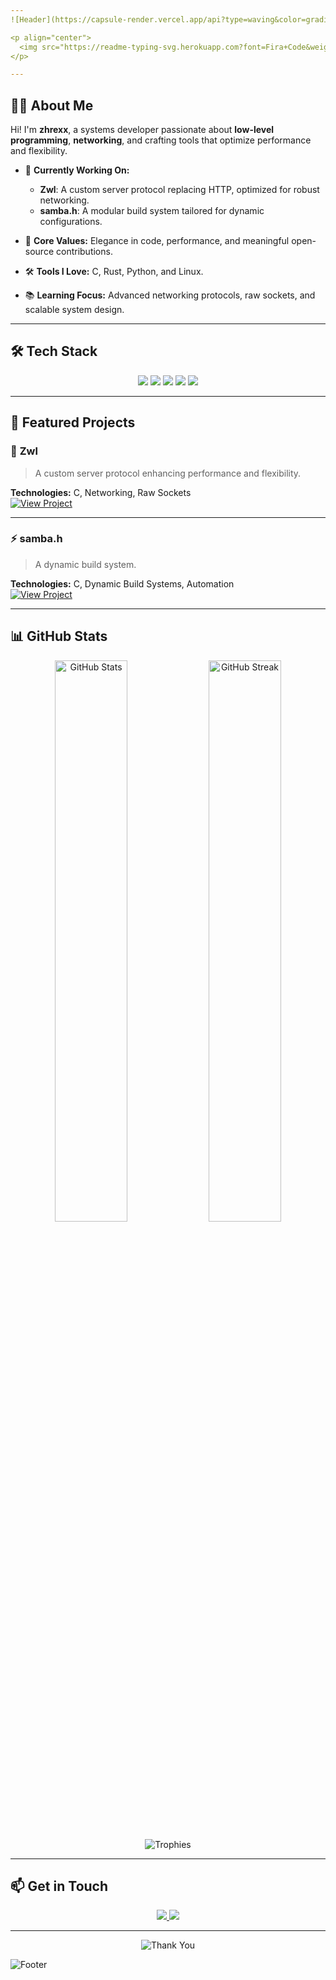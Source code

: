```yaml
---
![Header](https://capsule-render.vercel.app/api?type=waving&color=gradient&height=250&section=header&text=Welcome!&fontSize=60&fontColor=ffffff&animation=fadeIn&desc=Creative+Coder+%7C+Open-Source+Enthusiast&descAlignY=65&descAlign=50)

<p align="center">
  <img src="https://readme-typing-svg.herokuapp.com?font=Fira+Code&weight=600&size=24&duration=4000&pause=800&color=F75C7E&center=true&vCenter=true&width=500&height=50&lines=Passionate+about+Innovation;Building+Custom+Solutions;Welcome+to+my+GitHub!" alt="Typing SVG">
</p>

---
```


## 👨‍💻 About Me
Hi! I'm **zhrexx**, a systems developer passionate about **low-level programming**, **networking**, and crafting tools that optimize performance and flexibility.

- 🔧 **Currently Working On:**  
  - **Zwl**: A custom server protocol replacing HTTP, optimized for robust networking.  
  - **samba.h**: A modular build system tailored for dynamic configurations.

- 🌟 **Core Values:** Elegance in code, performance, and meaningful open-source contributions.  
- 🛠️ **Tools I Love:** C, Rust, Python, and Linux.  
- 📚 **Learning Focus:** Advanced networking protocols, raw sockets, and scalable system design.

---

## 🛠️ Tech Stack
<p align="center">
  <img src="https://img.shields.io/badge/-C-00599C?style=for-the-badge&logo=c&logoColor=white" />
  <img src="https://img.shields.io/badge/-Rust-000000?style=for-the-badge&logo=rust&logoColor=white" />
  <img src="https://img.shields.io/badge/-Python-3776AB?style=for-the-badge&logo=python&logoColor=white" />
  <img src="https://img.shields.io/badge/-Linux-FCC624?style=for-the-badge&logo=linux&logoColor=black" />
  <img src="https://img.shields.io/badge/-Fedora-294172?style=for-the-badge&logo=fedora&logoColor=white" />
</p>

---

## 🚀 Featured Projects
### 🔗 **Zwl**
> A custom server protocol enhancing performance and flexibility.

**Technologies:** C, Networking, Raw Sockets  
[![View Project](https://img.shields.io/badge/View-Repository-blue?style=for-the-badge)](https://github.com/zhrxxgroup/Zwl)

---

### ⚡ **samba.h**
> A dynamic build system.

**Technologies:** C, Dynamic Build Systems, Automation  
[![View Project](https://img.shields.io/badge/View-Repository-blue?style=for-the-badge)](https://github.com/zhrxxgroup/samba.h)

---

## 📊 GitHub Stats
<p align="center">
  <img src="https://github-readme-stats.vercel.app/api?username=zhrexx&show_icons=true&theme=radical" alt="GitHub Stats" width="48%">
  <img src="https://github-readme-streak-stats.herokuapp.com/?user=zhrexx&theme=radical" alt="GitHub Streak" width="48%">
</p>

<p align="center">
  <img src="https://github-profile-trophy.vercel.app/?username=zhrexx&theme=radical&column=7&margin-w=15&margin-h=15" alt="Trophies">
</p>

---

## 📫 Get in Touch
<p align="center">
  <a href="mailto:info@zhrxxgroup.com">
    <img src="https://img.shields.io/badge/-Email-D14836?style=for-the-badge&logo=email&logoColor=white">
  </a>
  
  <a href="https://zhrxxgroup.com">
    <img src="https://img.shields.io/badge/-Website-58A6FF?style=for-the-badge&logo=website&logoColor=white">
  </a>
</p>

---

<p align="center">
  <img src="https://readme-typing-svg.herokuapp.com?font=Fira+Code&weight=600&size=20&duration=3000&pause=500&color=58A6FF&center=true&width=600&lines=Thank+you+for+visiting!;Let's+collaborate+and+build+amazing+projects!" alt="Thank You">
</p>

![Footer](https://capsule-render.vercel.app/api?type=waving&color=gradient&height=150&section=footer)

